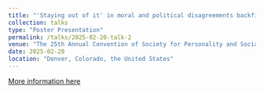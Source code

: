 ```yaml
---
title: "'Staying out of it' in moral and political disagreements backfires differently among Americans and Japanese"
collection: talks
type: "Poster Presentation"
permalink: /talks/2025-02-20-talk-2
venue: "The 25th Annual Convention of Society for Personality and Social Psychology"
date: 2025-02-20
location: "Denver, Colorado, the United States"
---
```


[More information here](https://spsp.org/events/annual-convention)

<!-- This is a description of your talk, which is a markdown files that can be all markdown-ified like any other post. Yay markdown! -->
